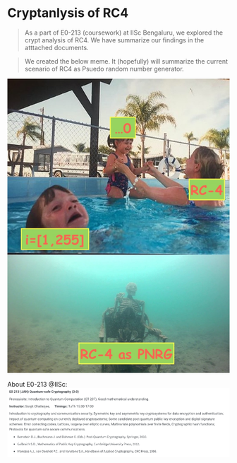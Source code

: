# Cryptanlysis of RC4
> As a part of E0-213 (coursework) at IISc Bengaluru, we explored the crypt analysis of RC4. We have summarize our findings in the atttached documents.

> We created the below meme. It (hopefully) will summarize the current scenario of RC4 as Psuedo random number generator.

![alt text](https://github.com/108mk/Cryptanlysis_of_RC4/blob/f61c0cff1d4eb1aa762cd6a5e1801a2b1e5c4f49/image_meme/rc4_meme.jpg)

About E0-213 @IISc:
![alt text](https://github.com/108mk/Cryptanlysis_of_RC4/blob/7f9f305fc94731af32e6a416b112d8b96a13767c/image_meme/E0_213_IISc_IQTI.png)
